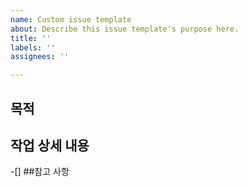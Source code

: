 ```yaml
---
name: Custom issue template
about: Describe this issue template's purpose here.
title: ''
labels: ''
assignees: ''

---
```


## 목적
>
## 작업 상세 내용
-[]
##참고 사항
